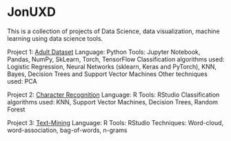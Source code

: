 # JonUXD

This is a collection of projects of Data Science, data visualization, machine learning using data science tools.

Project 1: [Adult Dataset](https://github.com/JonUXD/JonUXD/blob/master/Adult/Project%20with%20outputs.pdf)
  Language: Python
  Tools: Jupyter Notebook, Pandas, NumPy, SkLearn, Torch, TensorFlow
  Classification algorithms used: Logistic Regression, Neural Networks (sklearn, Keras and PyTorch), KNN, Bayes, Decision Trees and Support Vector Machines
  Other techniques used: PCA

Project 2: [Character Recognition](https://github.com/JonUXD/JonUXD/blob/master/Character%20Recognition/Character_recognition_export.pdf)
  Language: R
  Tools: RStudio
  Classification algorithms used: KNN, Support Vector Machines, Decision Trees, Random Forest

Project 3: [Text-Mining](https://github.com/JonUXD/JonUXD/blob/master/Data%20Breaches/Data_breaches_text_mining_output.pdf)
  Language: R
  Tools: RStudio
  Techniques: Word-cloud, word-association, bag-of-words, n-grams
